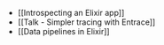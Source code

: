 
- [[Introspecting an Elixir app]]
- [[Talk - Simpler tracing with Entrace]]
- [[Data pipelines in Elixir]]
